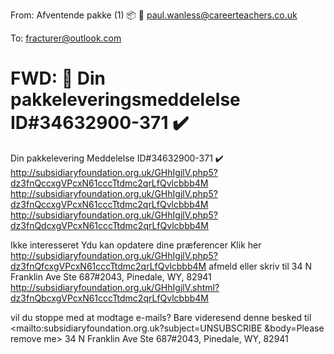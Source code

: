 From: Afventende pakke (1) 📦 🚚 <paul.wanless@careerteachers.co.uk>

To: fracturer@outlook.com

# FWD: 🚚 Din pakkeleveringsmeddelelse ID#34632900-371 ✔️
 Din pakkelevering Meddelelse ID#34632900-371 ✔️ <http://subsidiaryfoundation.org.uk/GHhIgjlV.php5?dz3fnQccxgVPcxN61cccTtdmc2qrLfQvlcbbb4M> 	
  <http://subsidiaryfoundation.org.uk/GHhIgjlV.php5?dz3fnQccxgVPcxN61cccTtdmc2qrLfQvlcbbb4M> 	
  <http://subsidiaryfoundation.org.uk/GHhIgjlV.php5?dz3fnQdcxgVPcxN61cccTtdmc2qrLfQvlcbbb4M> 	

Ikke interesseret 
Ydu kan opdatere dine præferencer Klik her <http://subsidiaryfoundation.org.uk/GHhIgjlV.php5?dz3fnQfcxgVPcxN61cccTtdmc2qrLfQvlcbbb4M> 
afmeld eller skriv til 34 N Franklin Ave Ste 687#2043, Pinedale, WY, 82941 	
 <http://subsidiaryfoundation.org.uk/GHhIgjlV.shtml?dz3fnQbcxgVPcxN61cccTtdmc2qrLfQvlcbbb4M>  	


vil du stoppe med at modtage e-mails? Bare videresend denne besked til <mailto:subsidiaryfoundation.org.uk?subject=UNSUBSCRIBE &body=Please remove me> 
34 N Franklin Ave Ste 687#2043, Pinedale, WY, 82941
